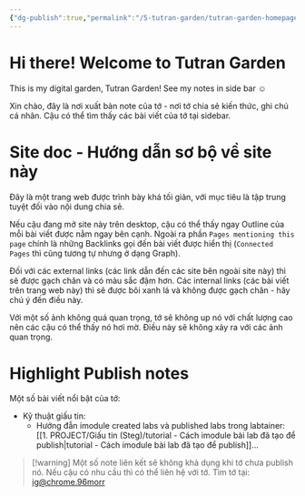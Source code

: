 ```yaml
---
{"dg-publish":true,"permalink":"/5-tutran-garden/tutran-garden-homepage/","title":"Tutran Garden","pinned":true,"tags":["tutran-garden","gardenEntry"],"created":"2025-05-30T01:05:52.000+07:00"}
---
```


# Hi there! Welcome to Tutran Garden
This is my digital garden, Tutran Garden!
See my notes in side bar ☺

Xin chào, đây là nơi xuất bản note của tớ - nơi tớ chia sẻ kiến thức, ghi chú cá nhân. Cậu có thể tìm thấy các bài viết của tớ tại sidebar.

# Site doc - Hướng dẫn sơ bộ về site này
Đây là một trang web được trình bày khá tối giản, với mục tiêu là tập trung tuyệt đối vào nội dung chia sẻ. 

Nếu cậu đang mở site này trên desktop, cậu có thể thấy ngay Outline của mỗi bài viết được nằm ngay bên cạnh. Ngoài ra phần `Pages mentioning this page` chính là những Backlinks gọi đến bài viết được hiển thị (`Connected Pages` thì cũng tương tự nhưng ở dạng Graph). 

Đối với các external links (các link dẫn đến các site bên ngoài site này) thì sẽ được gạch chân và có màu sắc đậm hơn. Các internal links (các bài viết trên trang web này) thì sẽ được bôi xanh lá và không được gạch chân - hãy chú ý đến điều này.

Với một số ảnh không quá quan trọng, tớ sẽ không up nó với chất lượng cao nên các cậu có thể thấy nó hơi mờ. Điều này sẽ không xảy ra với các ảnh quan trọng.

# Highlight Publish notes

Một số bài viết nổi bật của tớ:
- Kỹ thuật giấu tin: 
	- Hướng đẫn imodule created labs và published labs trong labtainer: [[1. PROJECT/Giấu tin (Steg)/tutorial - Cách imodule bài lab đã tạo để publish\|tutorial - Cách imodule bài lab đã tạo để publish]]...

> [!warning] Một số note liên kết sẽ không khả dụng khi tớ chưa publish nó. Nếu cậu có nhu cầu thì có thể liên hệ với tớ. Tìm tớ tại: [ig@chrome.96morr](https://www.instagram.com/chrome.96morr/)
